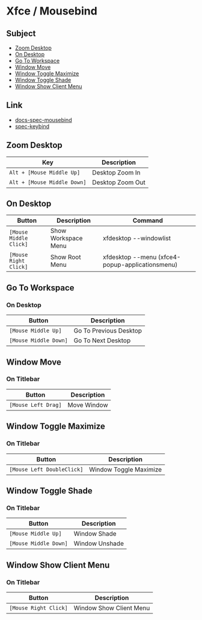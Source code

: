 
# Xfce / Mousebind


## Subject

* [Zoom Desktop](#zoom-desktop)
* [On Desktop](#on-desktop)
* [Go To Workspace](#go-to-workspace)
* [Window Move](#window-move)
* [Window Toggle Maximize](#window-toggle-maximize)
* [Window Toggle Shade](#window-toggle-shade)
* [Window Show Client Menu](#window-show-client-menu)


## Link

* [docs-spec-mousebind](../../docs/spec/Mousebind.md)
* [spec-keybind](spec-keybind.md)


## Zoom Desktop

| Key | Description |
| --- | --- |
| `Alt + [Mouse Middle Up]` | Desktop Zoom In |
| `Alt + [Mouse Middle Down]` | Desktop Zoom Out |


## On Desktop

| Button | Description | Command |
| --- | --- | --- |
| `[Mouse Middle Click]` | Show Workspace Menu | xfdesktop --windowlist |
| `[Mouse Right Click]` | Show Root Menu | xfdesktop --menu (xfce4-popup-applicationsmenu) |


## Go To Workspace

### On Desktop

| Button | Description |
| --- | --- |
| `[Mouse Middle Up]` | Go To Previous Desktop |
| `[Mouse Middle Down]` | Go To Next Desktop |


## Window Move

### On Titlebar

| Button | Description |
| --- | --- |
| `[Mouse Left Drag]` | Move Window |


## Window Toggle Maximize

### On Titlebar

| Button | Description |
| --- | --- |
| `[Mouse Left DoubleClick]` | Window Toggle Maximize |


## Window Toggle Shade

### On Titlebar

| Button | Description |
| --- | --- |
| `[Mouse Middle Up]` | Window Shade |
| `[Mouse Middle Down]` | Window Unshade |


## Window Show Client Menu

### On Titlebar

| Button | Description |
| --- | --- |
| `[Mouse Right Click]` | Window Show Client Menu |
